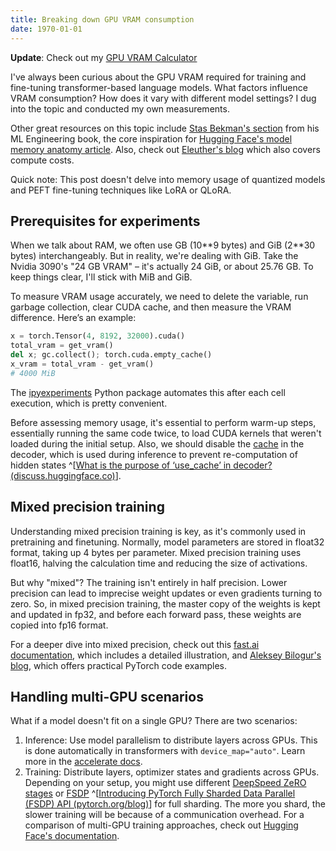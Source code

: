 ```yaml
---
title: Breaking down GPU VRAM consumption
date: 1970-01-01
---
```


**Update**: Check out my [GPU VRAM Calculator](https://vram.asmirnov.xyz/)

I've always been curious about the GPU VRAM required for training and fine-tuning transformer-based language models. What factors influence VRAM consumption? How does it vary with different model settings? I dug into the topic and conducted my own measurements.

Other great resources on this topic include [Stas Bekman's section](https://github.com/stas00/ml-engineering/blob/master/performance/software.md#anatomy-of-models-memory-usage) from his ML Engineering book, the core inspiration for [Hugging Face's model memory anatomy article](https://huggingface.co/docs/transformers/main/en/model_memory_anatomy#anatomy-of-models-memory). Also, check out [Eleuther's blog](https://blog.eleuther.ai/transformer-math/#memory-requirements) which also covers compute costs.

Quick note: This post doesn't delve into memory usage of quantized models and PEFT fine-tuning techniques like LoRA or QLoRA.

## Prerequisites for experiments

When we talk about RAM, we often use GB (10\*\*9 bytes) and GiB (2\*\*30 bytes) interchangeably. But in reality, we're dealing with GiB. Take the Nvidia 3090's "24 GB VRAM" – it's actually 24 GiB, or about 25.76 GB. To keep things clear, I'll stick with MiB and GiB.

To measure VRAM usage accurately, we need to delete the variable, run garbage collection, clear CUDA cache, and then measure the VRAM difference. Here’s an example:

```python
x = torch.Tensor(4, 8192, 32000).cuda()
total_vram = get_vram()
del x; gc.collect(); torch.cuda.empty_cache()
x_vram = total_vram - get_vram()
# 4000 MiB
```

The [ipyexperiments](https://github.com/stas00/ipyexperiments) Python package automates this after each cell execution, which is pretty convenient.

Before assessing memory usage, it's essential to perform warm-up steps, essentially running the same code twice, to load CUDA kernels that weren't loaded during the initial setup. Also, we should disable the [cache](https://huggingface.co/docs/transformers/main/en/model_doc/mistral#transformers.MistralConfig.use_cache) in the decoder, which is used during inference to prevent re-computation of hidden states ^[[What is the purpose of ‘use_cache’ in decoder? (discuss.huggingface.co)](https://discuss.huggingface.co/t/what-is-the-purpose-of-use-cache-in-decoder/958/2)].

## Mixed precision training

Understanding mixed precision training is key, as it's commonly used in pretraining and finetuning. Normally, model parameters are stored in float32 format, taking up 4 bytes per parameter. Mixed precision training uses float16, halving the calculation time and reducing the size of activations.

But why "mixed"? The training isn't entirely in half precision. Lower precision can lead to imprecise weight updates or even gradients turning to zero. So, in mixed precision training, the master copy of the weights is kept and updated in fp32, and before each forward pass, these weights are copied into fp16 format.

For a deeper dive into mixed precision, check out this [fast.ai documentation](https://docs.fast.ai/callback.fp16.html), which includes a detailed illustration, and [Aleksey Bilogur's blog](https://residentmario.github.io/pytorch-training-performance-guide/mixed-precision.html#), which offers practical PyTorch code examples.

## Handling multi-GPU scenarios

What if a model doesn't fit on a single GPU? There are two scenarios:

1. Inference: Use model parallelism to distribute layers across GPUs. This is done automatically in transformers with `device_map="auto"`. Learn more in the [accelerate docs](https://huggingface.co/docs/accelerate/main/en/concept_guides/big_model_inference).
2. Training: Distribute layers, optimizer states and gradients across GPUs. Depending on your setup, you might use different [DeepSpeed ZeRO stages](https://www.microsoft.com/en-us/research/blog/zero-deepspeed-new-system-optimizations-enable-training-models-with-over-100-billion-parameters/) or [FSDP](https://engineering.fb.com/2021/07/15/open-source/fsdp/) ^[[Introducing PyTorch Fully Sharded Data Parallel (FSDP) API (pytorch.org/blog)](https://pytorch.org/blog/introducing-pytorch-fully-sharded-data-parallel-api/)] for full sharding. The more you shard, the slower training will be because of a communication overhead. For a comparison of multi-GPU training approaches, check out [Hugging Face's documentation](https://huggingface.co/docs/transformers/main/en/perf_train_gpu_many).
